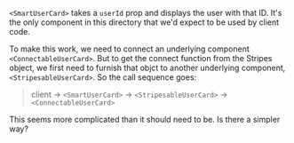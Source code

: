 `<SmartUserCard>` takes a `userId` prop and displays the user with that ID. It's the only component in this directory that we'd expect to be used by client code.

To make this work, we need to connect an underlying component `<ConnectableUserCard>`. But to get the connect function from the Stripes object, we first need to furnish that objct to another underlying component, `<StripesableUserCard>`. So the call sequence goes:

> client &rarr; `<SmartUserCard>` &rarr; `<StripesableUserCard>` &rarr; `<ConnectableUserCard>`

This seems more complicated than it should need to be. Is there a simpler way?

